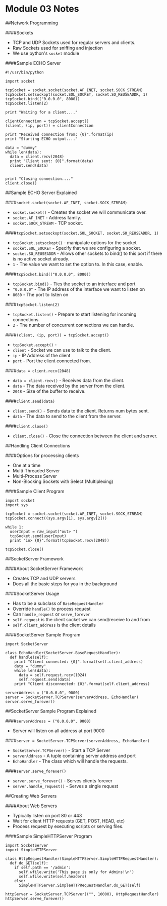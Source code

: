 # Module 03 Notes

##Network Programming

####Sockets

- TCP and UDP Sockets used for regular servers and clients.
- Raw Sockets used for sniffing and injection
- We use python's ```socket``` module


####Sample ECHO Server

```
#!/usr/bin/python

import socket

tcpSocket = socket.socket(socket.AF_INET, socket.SOCK_STREAM)
tcpSocket.setsockopt(socket.SOL_SOCKET, socket.SO_REUSEADDR, 1)
tcpSocket.bind(("0.0.0.0", 8000))
tcpSocket.listen(2)

print "Waiting for a client...."

clientConnection = tcpSocket.accept()
(client, (ip, port)) = clientConnection

print "Received connection from: {0}".format(ip)
print "Starting ECHO output...."

data = "dummy"
while len(data):
  data = client.recv(2048)
  print "Client sent: {0}".format(data)
  client.send(data)


print "Closing connection...."
client.close()
```


##Sample ECHO Server Explained

####```socket.socket(socket.AF_INET, socket.SOCK_STREAM)```
- ```socket.socket()``` - Creates the socket we will communicate over.
- ```socket.AF_INET``` - Address family.
- ```socket.SOCK_STREAM``` - TCP socket.


####```tcpSocket.setsockopt(socket.SOL_SOCKET, socket.SO_REUSEADDR, 1)```
- ```tcpSocket.setsockopt()``` - manipulate options for the socket
- ```socket.SOL_SOCKET``` - Specify that we are configuring a socket.
- ```socket.SO_REUSEADDR``` - Allows other sockets to bind() to this port if there is no active socket already.
- ```1``` - The value we want to set the option to. In this case, enable.


####```tcpSocket.bind(("0.0.0.0", 8000))```
- ```tcpSocket.bind()``` - Ties the socket to an interface and port
- ```"0.0.0.0"``` - The IP address of the interface we want to listen on
- ```8080``` - The port to listen on


####```tcpSocket.listen(2)```
- ```tcpSocket.listen()``` - Prepare to start listening for incoming connections.
- ```2``` - The number of concurrent connections we can handle.


####```(client, (ip, port)) = tcpSocket.accept()```
- ```tcpSocket.accept()``` - 
- ```client``` - Socket we can use to talk to the client.
- ```ip``` - IP Address of the client
- ```port``` - Port the client connected from.


####```data = client.recv(2048)```
- ```data = client.recv()``` - Receives data from the client. 
- ```data``` - The data received by the server from the client.
- ```2048``` - Size of the buffer to receive.


####```client.send(data)```
- ```client.send()``` - Sends data to the client. Returns num bytes sent.
- ```data``` - The data to send to the client from the server.


####```client.close()```
- ```client.close()``` - Close the connection between the client and server.



##Handling Client Connections

####Options for processing clients
- One at a time
- Multi-Threaded Server
- Multi-Process Server
- Non-Blocking Sockets with Select (Multiplexing)


####Sample Client Program

```
import socket
import sys

tcpSocket = socket.socket(socket.AF_INET, socket.SOCK_STREAM)
tcpSocket.connect((sys.argv[1], sys.argv[2]))

while 1:
  userInput = raw_input("out> ")
  tcpSocket.send(userInput)
  print "in> {0}".format(tcpSocket.recv(2048))

tcpSocket.close()
```



##SocketServer Framework

####About SocketServer Framework
- Creates TCP and UDP servers
- Does all the basic steps for you in the background

####SocketServer Usage
- Has to be a subclass of ```BaseRequestHandler```
- Override ```handle()``` to process request
- Can ```handle_request``` or ```serve_forever```
- ```self.request``` is the client socket we can send/receive to and from
- ```self.client_address``` is the client details

####SocketServer Sample Program

```
import SocketServer

class EchoHandler(SocketServer.BaseRequestHandler):
  def handle(self):
    print "Client connected: {0}".format(self.client_address)
    data = "dummy"
    while len(data):
      data = self.request.recv(1024)
      self.request.send(data)
    print "Client disconnected: {0}".format(self.client_address)

serverAddress = ("0.0.0.0", 9000)
server = SocketServer.TCPServer(serverAddress, EchoHandler)
server.serve_forever()
```



##SocketServer Sample Program Explained

####```serverAddress = ("0.0.0.0", 9000)```
- Server will listen on all address at port 9000

####```server = SocketServer.TCPServer(serverAddress, EchoHandler)```
- ```SocketServer.TCPServer()``` - Start a TCP Server
- ```serverAddress``` - A tuple containing server address and port
- ```EchoHandler``` - The class which will handle the requests.

####```server.serve_forever()```
- ```server.serve_forever()``` - Serves clients forever
- ```server.handle_request()``` - Serves a single request



##Creating Web Servers

####About Web Servers
- Typically listen on port 80 or 443
- Wait for client HTTP requests (GET, POST, HEAD, etc)
- Process request by executing scripts or serving files.

####Sample SimpleHTTPServer Program

```
import SocketServer
import SimpleHTTPServer

class HttpRequestHandler(SimpleHTTPServer.SimpleHTTPRequestHandler):
  def do_GET(self):
    if self.path == '/admin':
      self.wfile.write('This page is only for Admins!\n')
      self.wfile.write(self.headers)
    else:
      SimpleHTTPServer.SimpleHTTPRequestHandler.do_GET(self)

httpServer = SocketServer.TCPServer(("", 10000), HttpRequestHandler)
httpServer.serve_forever()
```

